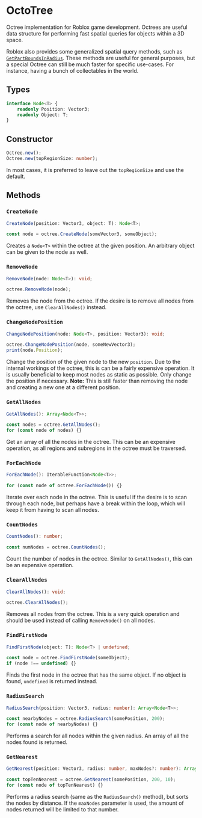 # OctoTree

Octree implementation for Roblox game development. Octrees are useful data structure for performing fast spatial queries for objects within a 3D space.

Roblox also provides some generalized spatial query methods, such as [`GetPartBoundsInRadius`](https://developer.roblox.com/en-us/api-reference/function/WorldRoot/GetPartBoundsInRadius). These methods are useful for general purposes, but a special Octree can still be much faster for specific use-cases. For instance, having a bunch of collectables in the world.

## Types
```ts
interface Node<T> {
	readonly Position: Vector3;
	readonly Object: T;
}
```

## Constructor
```ts
Octree.new();
Octree.new(topRegionSize: number);
```
In most cases, it is preferred to leave out the `topRegionSize` and use the default.

## Methods
### `CreateNode`
```ts
CreateNode(position: Vector3, object: T): Node<T>;

const node = octree.CreateNode(someVector3, someObject);
```
Creates a `Node<T>` within the octree at the given position. An arbitrary object can be given to the node as well.

### `RemoveNode`
```ts
RemoveNode(node: Node<T>): void;

octree.RemoveNode(node);
```
Removes the node from the octree. If the desire is to remove all nodes from the octree, use `ClearAllNodes()` instead.

### `ChangeNodePosition`
```ts
ChangeNodePosition(node: Node<T>, position: Vector3): void;

octree.ChangeNodePosition(node, someNewVector3);
print(node.Position);
```
Change the position of the given node to the new `position`. Due to the internal workings of the octree, this is can be a fairly expensive operation. It is usually beneficial to keep most nodes as static as possible. Only change the position if necessary. **Note:** This is still faster than removing the node and creating a new one at a different position.

### `GetAllNodes`
```ts
GetAllNodes(): Array<Node<T>>;

const nodes = octree.GetAllNodes();
for (const node of nodes) {}
```
Get an array of all the nodes in the octree. This can be an expensive operation, as all regions and subregions in the octree must be traversed.

### `ForEachNode`
```ts
ForEachNode(): IterableFunction<Node<T>>;

for (const node of octree.ForEachNode()) {}
```
Iterate over each node in the octree. This is useful if the desire is to scan through each node, but perhaps have a break within the loop, which will keep it from having to scan all nodes.

### `CountNodes`
```ts
CountNodes(): number;

const numNodes = octree.CountNodes();
```
Count the number of nodes in the octree. Similar to `GetAllNodes()`, this can be an expensive operation.

### `ClearAllNodes`
```ts
ClearAllNodes(): void;

octree.ClearAllNodes();
```
Removes all nodes from the octree. This is a very quick operation and should be used instead of calling `RemoveNode()` on all nodes.

### `FindFirstNode`
```ts
FindFirstNode(object: T): Node<T> | undefined;

const node = octree.FindFirstNode(someObject);
if (node !== undefined) {}
```
Finds the first node in the octree that has the same object. If no object is found, `undefined` is returned instead.

### `RadiusSearch`
```ts
RadiusSearch(position: Vector3, radius: number): Array<Node<T>>;

const nearbyNodes = octree.RadiusSearch(somePosition, 200);
for (const node of nearbyNodes) {}
```
Performs a search for all nodes within the given radius. An array of all the nodes found is returned.

### `GetNearest`
```ts
GetNearest(position: Vector3, radius: number, maxNodes?: number): Array<Node<T>>;

const topTenNearest = octree.GetNearest(somePosition, 200, 10);
for (const node of topTenNearest) {}
```
Performs a radius search (same as the `RadiusSearch()` method), but sorts the nodes by distance. If the `maxNodes` parameter is used, the amount of nodes returned will be limited to that number.